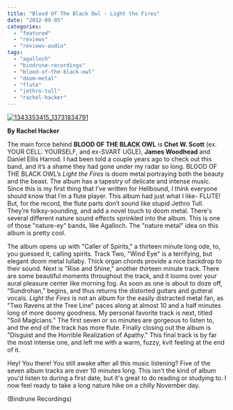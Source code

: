```yaml
---
title: "Blood Of The Black Owl - Light the Fires"
date: "2012-09-05"
categories: 
  - "featured"
  - "reviews"
  - "reviews-audio"
tags: 
  - "agalloch"
  - "bindrune-recordings"
  - "blood-of-the-black-owl"
  - "doom-metal"
  - "flute"
  - "jethro-tull"
  - "rachel-hacker"
---
```


[![](http://www.hellbound.ca/wp-content/uploads/2012/09/1343353415_13731834791.jpg "1343353415_13731834791")](http://www.hellbound.ca/2012/09/blood-of-the-black-owl-light-the-fires/1343353415_13731834791/)

**By Rachel Hacker**

The main force behind **BLOOD OF THE BLACK OWL** is **Chet W. Scott** (ex. YOUR CELL: YOURSELF, and ex-SVART UGLE), **James Woodhead** and Daniel Ellis Harrod. I had been told a couple years ago to check out this band, and it’s a shame they had gone under my radar so long. BLOOD OF THE BLACK OWL’s _Light the Fires_ is doom metal portraying both the beauty and the beast. The album has a tapestry of delicate and intense music. Since this is my first thing that I’ve written for Hellbound, I think everyone should know that I’m a flute player. This album had just what I like- FLUTE! But, for the record, the flute parts don’t sound like stupid Jethro Tull. They’re folksy-sounding, and add a novel touch to doom metal. There's several different nature sound effects sprinkled into the album. This is one of those "nature-ey" bands, like Agalloch. The "nature metal" idea on this album is pretty cool.

The album opens up with "Caller of Spirits," a thirteen minute long ode, to, you guessed it, calling spirits. Track Two, "Wind Eye" is a terrifying, but elegant doom metal lullaby. Thick organ chords provide a nice backdrop to their sound. Next is "Rise and Shine," another thirteen minute track. There are some beautiful moments throughout the track, and it looms over your aural pleasure center like morning fog. As soon as one is about to doze off, “Sundrohan,” begins, and thus returns the distorted guitars and gutteral vocals. _Light the Fires_ is not an album for the easily distracted metal fan, as "Two Ravens at the Tree Line" paces along at almost 10 and a half minutes long of more doomy goodness. My personal favorite track is next, titled "Soil Magicians." The first seven or so minutes are gorgeous to listen to, and the end of the track has more flute. Finally closing out the album is "Disguist and the Horrible Realization of Apathy." This final track is by far the most intense one, and left me with a warm, fuzzy, kvlt feeling at the end of it.

Hey! You there! You still awake after all this music listening? Five of the seven album tracks are over 10 minutes long. This isn't the kind of album you'd listen to during a first date, but it's great to do reading or studying to. I now feel ready to take a long nature hike on a chilly November day.

(Bindrune Recordings)

